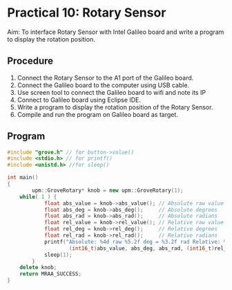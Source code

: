# Practical 10: Rotary Sensor

Aim: To interface Rotary Sensor with Intel Galileo board and write a program to display the rotation position.

## Procedure

1. Connect the Rotary Sensor to the A1 port of the Galileo board.
2. Connect the Galileo board to the computer using USB cable.
3. Use screen tool to connect the Galileo board to wifi and note its IP
4. Connect to Galileo board using Eclipse IDE.
5. Write a program to display the rotation position of the Rotary Sensor.
6. Compile and run the program on Galileo board as target.

## Program

```cpp
#include "grove.h" // for button->value()
#include <stdio.h> // for printf()
#include <unistd.h> //for sleep()

int main()
{
        upm::GroveRotary* knob = new upm::GroveRotary(1);
    while( 1 ) {
            float abs_value = knob->abs_value(); // Absolute raw value
            float abs_deg = knob->abs_deg();     // Absolute degrees
            float abs_rad = knob->abs_rad();     // Absolute radians
            float rel_value = knob->rel_value(); // Relative raw value
            float rel_deg = knob->rel_deg();     // Relative degrees
            float rel_rad = knob->rel_rad();     // Relative radians
            printf("Absolute: %4d raw %5.2f deg = %3.2f rad Relative: %4d raw %5.2f deg %3.2f rad\n",
                    (int16_t)abs_value, abs_deg, abs_rad, (int16_t)rel_value, rel_deg, rel_rad);
            sleep(1);
        }
    delete knob;
    return MRAA_SUCCESS;
}

```
